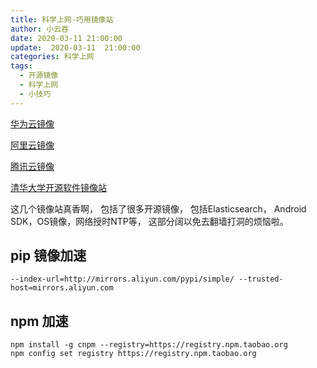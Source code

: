 ```yaml
---
title: 科学上网-巧用镜像站
author: 小云吞
date: 2020-03-11 21:00:00
update:  2020-03-11  21:00:00
categories: 科学上网
tags: 
  - 开源镜像
  - 科学上网
  - 小技巧
---
```


[华为云镜像](https://mirrors.huaweicloud.com/)

[阿里云镜像](https://developer.aliyun.com/mirror/)

[腾讯云镜像](https://mirrors.cloud.tencent.com/)

[清华大学开源软件镜像站](https://mirror.tuna.tsinghua.edu.cn/)

这几个镜像站真香啊， 包括了很多开源镜像， 包括Elasticsearch， Android SDK，OS镜像，网络授时NTP等， 这部分阔以免去翻墙打洞的烦恼啦。

## pip 镜像加速
```
--index-url=http://mirrors.aliyun.com/pypi/simple/ --trusted-host=mirrors.aliyun.com
```

## npm 加速
```
npm install -g cnpm --registry=https://registry.npm.taobao.org
npm config set registry https://registry.npm.taobao.org
```
